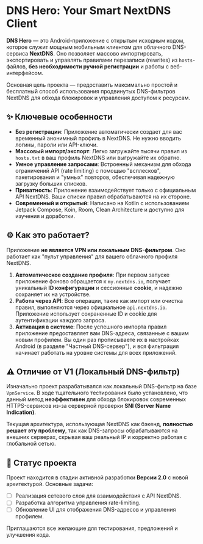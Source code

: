 # DNS Hero: Your Smart NextDNS Client

**DNS Hero** — это Android-приложение с открытым исходным кодом, которое служит мощным мобильным клиентом для облачного DNS-сервиса **NextDNS**. Оно позволяет массово импортировать, экспортировать и управлять правилами перезаписи (rewrites) из `hosts`-файлов, **без необходимости ручной регистрации** и работы с веб-интерфейсом.

Основная цель проекта — предоставить максимально простой и бесплатный способ использования продвинутых DNS-фильтров NextDNS для обхода блокировок и управления доступом к ресурсам.

## ✨ Ключевые особенности

*   **Без регистрации**: Приложение автоматически создает для вас временный анонимный профиль в NextDNS. Не нужно вводить логины, пароли или API-ключи.
*   **Массовый импорт/экспорт**: Легко загружайте тысячи правил из `hosts.txt` в ваш профиль NextDNS или выгружайте их обратно.
*   **Умное управление запросами**: Встроенный механизм для обхода ограничений API (rate limiting) с помощью "всплесков", пакетирования и "умных" повторов, обеспечивая надежную загрузку больших списков.
*   **Приватность**: Приложение взаимодействует только с официальным API NextDNS. Ваши списки правил обрабатываются на их стороне.
*   **Современный и открытый**: Написано на Kotlin с использованием Jetpack Compose, Koin, Room, Clean Architecture и доступно для изучения и доработки.

## ⚙️ Как это работает?

Приложение **не является VPN или локальным DNS-фильтром**. Оно работает как "пульт управления" для вашего облачного профиля NextDNS.

1.  **Автоматическое создание профиля**: При первом запуске приложение фоново обращается к `my.nextdns.io`, получает уникальный **ID конфигурации** и сессионные **cookie**, и надежно сохраняет их на устройстве.
2.  **Работа через API**: Все операции, такие как импорт или очистка правил, выполняются через официальное `api.nextdns.io`. Приложение использует сохраненные ID и cookie для аутентификации каждого запроса.
3.  **Активация в системе**: После успешного импорта правил приложение предоставляет вам DNS-адреса, связанные с вашим новым профилем. Вы один раз прописываете их в настройках Android (в разделе "Частный DNS-сервер"), и вся фильтрация начинает работать на уровне системы для всех приложений.

## ⚠️ Отличие от V1 (Локальный DNS-фильтр)

Изначально проект разрабатывался как локальный DNS-фильтр на базе `VpnService`. В ходе тщательного тестирования было установлено, что данный метод **неэффективен** для обхода блокировок современных HTTPS-сервисов из-за серверной проверки **SNI (Server Name Indication)**.

Текущая архитектура, использующая NextDNS как бэкенд, **полностью решает эту проблему**, так как DNS-запросы обрабатываются на внешних серверах, скрывая ваш реальный IP и корректно работая с глобальной сетью.

## 🚀 Статус проекта

Проект находится в стадии активной разработки **Версии 2.0** с новой архитектурой. Основные задачи:
- [ ] Реализация сетевого слоя для взаимодействия с API NextDNS.
- [ ] Разработка алгоритма управления rate-limiting.
- [ ] Обновление UI для отображения DNS-адресов и управления профилем.

Приглашаются все желающие для тестирования, предложений и улучшения кода.